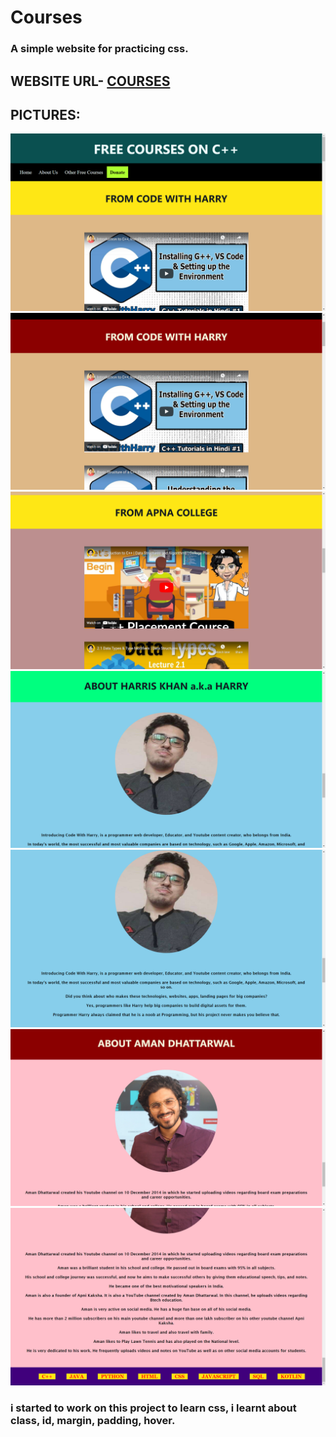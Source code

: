 # Courses 

### A simple website for practicing css.

## WEBSITE URL- [COURSES](https://rishav-jha-mech.github.io/vintage-web-dev/4/courses/)

## PICTURES:

![](gitimages/1.png)
![](gitimages/2.png)
![](gitimages/3.png)
![](gitimages/4.png)
![](gitimages/5.png)
![](gitimages/6.png)
![](gitimages/7.png)

### i started to work on this project to learn css, i learnt about class, id, margin, padding, hover.